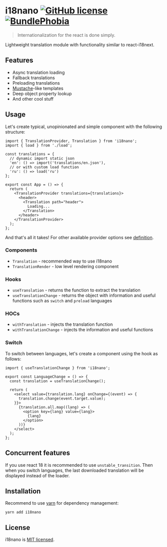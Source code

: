 # i18nano [![GitHub license](https://img.shields.io/badge/license-MIT-blue.svg)](https://github.com/eolme/next-sw/blob/master/LICENSE) [![BundlePhobia](https://img.shields.io/bundlephobia/min/i18nano)](https://bundlephobia.com/package/i18nano)

> Internationalization for the react is done simply.

Lightweight translation module with functionality similar to react-i18next.

## Features

- Async translation loading 
- Fallback translations
- Preloading translations
- [Mustache](https://mustache.github.io/)-like templates
- Deep object property lookup
- And other cool stuff

## Usage

Let's create typical, unopinionated and simple component with the following structure:

```tsx
import { TranslationProvider, Translation } from 'i18nano';
import { load } from './load';

const translations = {
  // dynamic import static json
  'en': () => import('translations/en.json'),
  // or with custom load function
  'ru': () => load('ru')
};

export const App = () => {
  return (
    <TranslationProvider translations={translations}>
      <header>
        <Translation path="header">
          Loading...
        </Translation>
      </header>
    </TranslationProvider>
  );
};
```

And that's all it takes! For other available provider options see [definition](./src/types.ts#L25-L35).

### Components

- `Translation` - recommended way to use i18nano
- `TranslationRender` - low level rendering component

### Hooks

- `useTranslation` - returns the function to extract the translation
- `useTranslationChange` - returns the object with information and useful functions such as `switch` and `preload` languages

### HOCs

- `withTranslation` - injects the translation function
- `withTranslationChange` - injects the information and useful functions

### Switch

To switch between languages, let's create a component using the hook as follows:

```tsx
import { useTranslationChange } from 'i18nano';

export const LanguageChange = () => {
  const translation = useTranslationChange();

  return (
    <select value={translation.lang} onChange={(event) => {
      translation.change(event.target.value);
    }}>
      {translation.all.map((lang) => (
        <option key={lang} value={lang}>
          {lang}
        </option>
      ))}
    </select>
  );
};
```

## Concurrent features

If you use react 18 it is recommended to use `unstable_transition`.
Then when you switch languages, the last downloaded translation will be displayed instead of the loader.

## Installation

Recommend to use [yarn](https://classic.yarnpkg.com/en/docs/install/) for dependency management:

```shell
yarn add i18nano
```

## License

i18nano is [MIT licensed](./LICENSE).
